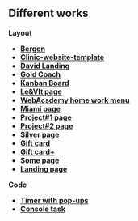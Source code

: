 ## Different works


**Layout**
 - **[Bergen](https://vitaminvp.github.io/dif/Bergen/)**
 - **[Clinic-website-template](https://vitaminvp.github.io/dif/Clinic-website-template/)**
 - **[David Landing](https://vitaminvp.github.io/dif/DavidLanding/)**
 - **[Gold Coach](https://vitaminvp.github.io/dif/GoldCoach/)**
 - **[Kanban Board](https://vitaminvp.github.io/dif/Kanban/)**
 - **[Le&VIt page](https://vitaminvp.github.io/dif/Le&VIt/)**
 - **[WebAcsdemy home work menu](https://vitaminvp.github.io/dif/Menu/)**
 - **[Miami page](https://vitaminvp.github.io/dif/miami/)**
 - **[Project#1 page](https://vitaminvp.github.io/dif/Project#1/)**
 - **[Project#2 page](https://vitaminvp.github.io/dif/Project#2/)**
 - **[Silver page](https://vitaminvp.github.io/dif/Silver/)**
 - **[Gift card](https://vitaminvp.github.io/dif/task2/)** 
 - **[Gift card+](https://vitaminvp.github.io/dif/task2+/)** 
 - **[Some page](https://vitaminvp.github.io/dif/task3/)** 
 - **[Landing page](https://vitaminvp.github.io/dif/task4/)** 
 
 **Code**
 - **[Timer with pop-ups](https://vitaminvp.github.io/dif/task/)**
 - **[Console task](https://vitaminvp.github.io/dif/tackEC/)** 

 
 
 